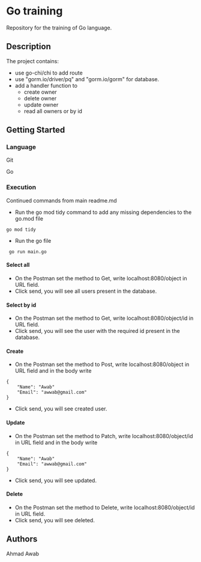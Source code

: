 # Go training 
Repository for the training of Go language.

## Description

The project contains:
- use go-chi/chi to add route
- use "gorm.io/driver/pq" and "gorm.io/gorm" for database.
- add a handler function to
    - create owner
    - delete owner
    - update owner
    - read all owners or by id
## Getting Started

### Language

Git

Go

### Execution

Continued commands from main readme.md

- Run the go mod tidy command to add any missing dependencies to the go.mod file
```
go mod tidy
```

- Run the go file
```
 go run main.go
```

#### Select all
- On the Postman set the method to Get, write localhost:8080/object in URL field.
- Click send, you will see all users present in the database.

#### Select by id
- On the Postman set the method to Get, write localhost:8080/object/id in URL field.
- Click send, you will see the user with the required id present in the database.


#### Create
- On the Postman set the method to Post, write localhost:8080/object in URL field and in the body write
```
{
    "Name": "Awab"
    "Email": "awwab@gmail.com"
}
```
- Click send, you will see created user.


#### Update
- On the Postman set the method to Patch, write localhost:8080/object/id in URL field and in the body write
```
{
    "Name": "Awab"
    "Email": "awwab@gmail.com"
}
```
- Click send, you will see updated.


#### Delete
- On the Postman set the method to Delete, write localhost:8080/object/id in URL field.
- Click send, you will see deleted.


## Authors

Ahmad Awab
